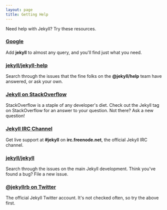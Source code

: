 ```yaml
---
layout: page
title: Getting Help
---
```


Need help with Jekyll? Try these resources.

### [Google](https://google.com)

Add **jekyll** to almost any query, and you'll find just what you need.

### [jekyll/jekyll-help]({{site.help_url}}#how-do-i-ask-a-question)

Search through the issues that the fine folks on the **@jekyll/help** team
have answered, or ask your own.

### [Jekyll on StackOverflow](http://stackoverflow.com/questions/tagged/jekyll)

StackOverflow is a staple of any developer's diet. Check out the Jekyll tag
on StackOverflow for an answer to your question. Not there? Ask a new
question!

### [Jekyll IRC Channel](irc:irc.freenode.net/jekyll)

Get live support at **#jekyll** on **irc.freenode.net**, the official
Jekyll IRC channel.

### [jekyll/jekyll](https://github.com/jekyll/jekyll/issues)

Search through the issues on the main Jekyll development. Think you've
found a bug? File a new issue.

### [@jekyllrb on Twitter](https://twitter.com/jekyllrb)

The official Jekyll Twitter account. It's not checked often, so try the
above first.
